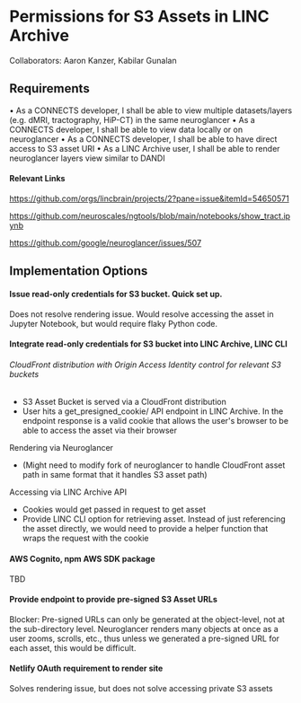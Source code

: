 # Permissions for S3 Assets in LINC Archive

Collaborators: Aaron Kanzer, Kabilar Gunalan

## Requirements

• As a CONNECTS developer, I shall be able to view multiple datasets/layers (e.g. dMRI, tractography, HiP-CT) in the same neuroglancer
• As a CONNECTS developer, I shall be able to view data locally or on neuroglancer
• As a CONNECTS developer, I shall be able to have direct access to S3 asset URI
• As a LINC Archive user, I shall be able to render neuroglancer layers view similar to DANDI

#### Relevant Links

https://github.com/orgs/lincbrain/projects/2?pane=issue&itemId=54650571

https://github.com/neuroscales/ngtools/blob/main/notebooks/show_tract.ipynb

https://github.com/google/neuroglancer/issues/507

## Implementation Options

#### Issue read-only credentials for S3 bucket. Quick set up.

Does not resolve rendering issue. Would resolve accessing the asset in Jupyter Notebook, but would require flaky Python code.

#### Integrate read-only credentials for S3 bucket into LINC Archive, LINC CLI

###### CloudFront distribution with Origin Access Identity control for relevant S3 buckets

- S3 Asset Bucket is served via a CloudFront distribution
- User hits a get_presigned_cookie/ API endpoint in LINC Archive. In the endpoint response is a valid cookie that allows the user's browser to be able to access the asset via their browser

Rendering via Neuroglancer

- (Might need to modify fork of neuroglancer to handle CloudFront asset path in same format that it handles S3 asset path)

Accessing via LINC Archive API

- Cookies would get passed in request to get asset
- Provide LINC CLI option for retrieving asset. Instead of just referencing the asset directly, we would need to provide a helper function that wraps the request with the cookie

#### AWS Cognito, npm AWS SDK package

TBD

#### Provide endpoint to provide pre-signed S3 Asset URLs

Blocker: Pre-signed URLs can only be generated at the object-level, not at the sub-directory level. Neuroglancer renders many
objects at once as a user zooms, scrolls, etc., thus unless we generated a pre-signed URL for each asset, this would be difficult.

#### Netlify OAuth requirement to render site

Solves rendering issue, but does not solve accessing private S3 assets

